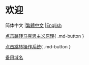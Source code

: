 # 欢迎 
简体中文 |[繁體中文](/zh-Hant/) |[English](/en/)

 
[点击跳转马克思主义原理](马克思主义原理/物质与意识的辩证关系.md){ .md-button }

[点击跳转操作系统](操作系统/index.md){ .md-button }

[备用域名](https://juiey-study.vercel.app/)